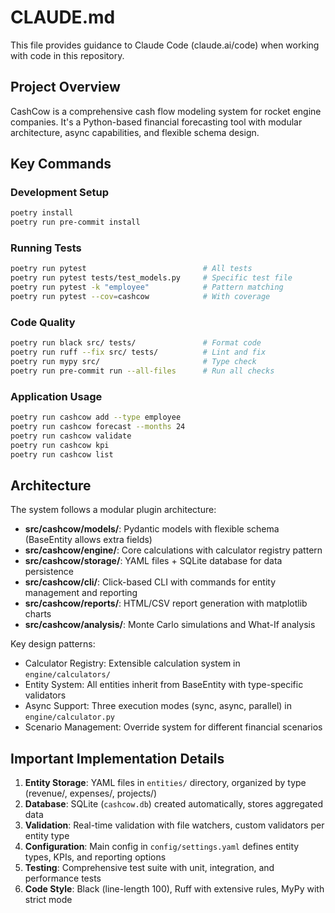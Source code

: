 # CLAUDE.md

This file provides guidance to Claude Code (claude.ai/code) when working with code in this repository.

## Project Overview

CashCow is a comprehensive cash flow modeling system for rocket engine companies. It's a Python-based financial forecasting tool with modular architecture, async capabilities, and flexible schema design.

## Key Commands

### Development Setup
```bash
poetry install
poetry run pre-commit install
```

### Running Tests
```bash
poetry run pytest                          # All tests
poetry run pytest tests/test_models.py     # Specific test file
poetry run pytest -k "employee"            # Pattern matching
poetry run pytest --cov=cashcow            # With coverage
```

### Code Quality
```bash
poetry run black src/ tests/               # Format code
poetry run ruff --fix src/ tests/          # Lint and fix
poetry run mypy src/                       # Type check
poetry run pre-commit run --all-files      # Run all checks
```

### Application Usage
```bash
poetry run cashcow add --type employee
poetry run cashcow forecast --months 24
poetry run cashcow validate
poetry run cashcow kpi
poetry run cashcow list
```

## Architecture

The system follows a modular plugin architecture:

- **src/cashcow/models/**: Pydantic models with flexible schema (BaseEntity allows extra fields)
- **src/cashcow/engine/**: Core calculations with calculator registry pattern
- **src/cashcow/storage/**: YAML files + SQLite database for data persistence
- **src/cashcow/cli/**: Click-based CLI with commands for entity management and reporting
- **src/cashcow/reports/**: HTML/CSV report generation with matplotlib charts
- **src/cashcow/analysis/**: Monte Carlo simulations and What-If analysis

Key design patterns:
- Calculator Registry: Extensible calculation system in `engine/calculators/`
- Entity System: All entities inherit from BaseEntity with type-specific validators
- Async Support: Three execution modes (sync, async, parallel) in `engine/calculator.py`
- Scenario Management: Override system for different financial scenarios

## Important Implementation Details

1. **Entity Storage**: YAML files in `entities/` directory, organized by type (revenue/, expenses/, projects/)
2. **Database**: SQLite (`cashcow.db`) created automatically, stores aggregated data
3. **Validation**: Real-time validation with file watchers, custom validators per entity type
4. **Configuration**: Main config in `config/settings.yaml` defines entity types, KPIs, and reporting options
5. **Testing**: Comprehensive test suite with unit, integration, and performance tests
6. **Code Style**: Black (line-length 100), Ruff with extensive rules, MyPy with strict mode